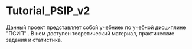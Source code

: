 # Tutorial_PSIP_v2
Данный проект представляет собой учебниек по учебной дисциплине  "ПСИП" .
В нем доступен теоретический материал, практические задания  и статистика.
